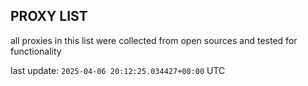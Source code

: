 ## PROXY LIST

all proxies in this list were collected from open sources and tested for functionality

last update: `2025-04-06 20:12:25.034427+00:00` UTC